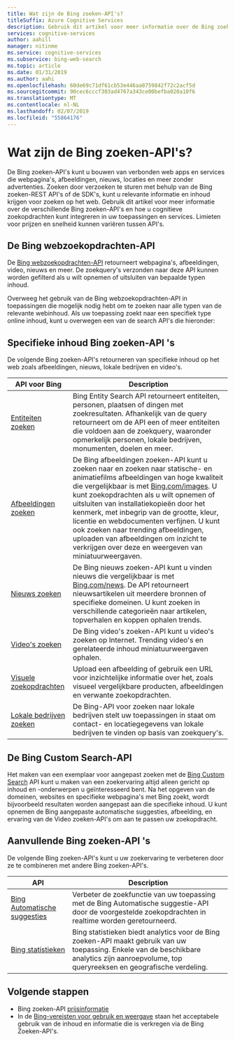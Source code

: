 ```yaml
---
title: Wat zijn de Bing zoeken-API's?
titleSuffix: Azure Cognitive Services
description: Gebruik dit artikel voor meer informatie over de Bing zoeken-API's, en hoe u cognitive zoekacties in uw apps en services op internet kunt inschakelen.
services: cognitive-services
author: aahill
manager: nitinme
ms.service: cognitive-services
ms.subservice: bing-web-search
ms.topic: article
ms.date: 01/31/2019
ms.author: aahi
ms.openlocfilehash: 60de69c71df61cb53e446aa8759842f72c2acf5d
ms.sourcegitcommit: 90cec6cccf303ad4767a343ce00befba020a10f6
ms.translationtype: MT
ms.contentlocale: nl-NL
ms.lasthandoff: 02/07/2019
ms.locfileid: "55864176"
---
```

# <a name="what-are-the-bing-search-apis"></a>Wat zijn de Bing zoeken-API's?

De Bing zoeken-API's kunt u bouwen van verbonden web apps en services die webpagina's, afbeeldingen, nieuws, locaties en meer zonder advertenties. Zoeken door verzoeken te sturen met behulp van de Bing zoeken-REST API's of de SDK's, kunt u relevante informatie en inhoud krijgen voor zoeken op het web. Gebruik dit artikel voor meer informatie over de verschillende Bing zoeken-API's en hoe u cognitieve zoekopdrachten kunt integreren in uw toepassingen en services. Limieten voor prijzen en snelheid kunnen variëren tussen API's.

## <a name="the-bing-web-search-api"></a>De Bing webzoekopdrachten-API

De [Bing webzoekopdrachten-API](../Bing-Web-Search/index.yml) retourneert webpagina's, afbeeldingen, video, nieuws en meer. De zoekquery's verzonden naar deze API kunnen worden gefilterd als u wilt opnemen of uitsluiten van bepaalde typen inhoud.

Overweeg het gebruik van de Bing webzoekopdrachten-API in toepassingen die mogelijk nodig hebt om te zoeken naar alle typen van de relevante webinhoud. Als uw toepassing zoekt naar een specifiek type online inhoud, kunt u overwegen een van de search API's die hieronder: 

## <a name="content-specific-bing-search-apis"></a>Specifieke inhoud Bing zoeken-API 's

De volgende Bing zoeken-API's retourneren van specifieke inhoud op het web zoals afbeeldingen, nieuws, lokale bedrijven en video's.

| API voor Bing | Description |
| -- | -- | 
| [Entiteiten zoeken](../Bing-Entities-Search/index.yml) | Bing Entity Search API retourneert entiteiten, personen, plaatsen of dingen met zoekresultaten. Afhankelijk van de query retourneert om de API een of meer entiteiten die voldoen aan de zoekquery, waaronder opmerkelijk personen, lokale bedrijven, monumenten, doelen en meer. |
| [Afbeeldingen zoeken](../Bing-Image-Search/index.yml) | De Bing afbeeldingen zoeken-API kunt u zoeken naar en zoeken naar statische- en animatiefilms afbeeldingen van hoge kwaliteit die vergelijkbaar is met [Bing.com/images](https://www.Bing.com/images). U kunt zoekopdrachten als u wilt opnemen of uitsluiten van installatiekopieën door het kenmerk, met inbegrip van de grootte, kleur, licentie en webdocumenten verfijnen. U kunt ook zoeken naar trending afbeeldingen, uploaden van afbeeldingen om inzicht te verkrijgen over deze en weergeven van miniatuurweergaven. |
| [Nieuws zoeken](../Bing-News-Search/index.yml) | De Bing nieuws zoeken-API kunt u vinden nieuws die vergelijkbaar is met [Bing.com/news](https://www.Bing.com/news). De API retourneert nieuwsartikelen uit meerdere bronnen of specifieke domeinen. U kunt zoeken in verschillende categorieën naar artikelen, topverhalen en koppen ophalen trends.
| [Video's zoeken](../Bing-Video-Search/index.yml) | De Bing video's zoeken-API kunt u video's zoeken op Internet. Trending video's en gerelateerde inhoud miniatuurweergaven ophalen. |
| [Visuele zoekopdrachten](../Bing-visual-search/index.yml) | Upload een afbeelding of gebruik een URL voor inzichtelijke informatie over het, zoals visueel vergelijkbare producten, afbeeldingen en verwante zoekopdrachten. |
 [Lokale bedrijven zoeken](../bing-local-business-search/index.yml) | De Bing-API voor zoeken naar lokale bedrijven stelt uw toepassingen in staat om contact- en locatiegegevens van lokale bedrijven te vinden op basis van zoekquery's. |

## <a name="the-bing-custom-search-api"></a>De Bing Custom Search-API

Het maken van een exemplaar voor aangepast zoeken met de [Bing Custom Search](../Bing-Custom-Search/index.yml) API kunt u maken van een zoekervaring altijd alleen gericht op inhoud en -onderwerpen u geïnteresseerd bent. Na het opgeven van de domeinen, websites en specifieke webpagina's met Bing zoekt, wordt bijvoorbeeld resultaten worden aangepast aan die specifieke inhoud. U kunt opnemen de Bing aangepaste automatische suggesties, afbeelding, en ervaring van de Video zoeken-API's om aan te passen uw zoekopdracht.  

## <a name="additional-bing-search-apis"></a>Aanvullende Bing zoeken-API 's

De volgende Bing zoeken-API's kunt u uw zoekervaring te verbeteren door ze te combineren met andere Bing zoeken-API's.

| API | Description |
| -- | -- | 
| [Bing Automatische suggesties](../Bing-Autosuggest/index.yml) | Verbeter de zoekfunctie van uw toepassing met de Bing Automatische suggestie-API door de voorgestelde zoekopdrachten in realtime worden geretourneerd.  |
| [Bing statistieken](bing-web-stats.md) | Bing statistieken biedt analytics voor de Bing zoeken-API maakt gebruik van uw toepassing. Enkele van de beschikbare analytics zijn aanroepvolume, top queryreeksen en geografische verdeling. |

## <a name="next-steps"></a>Volgende stappen

* Bing zoeken-API [prijsinformatie](https://azure.microsoft.com/pricing/details/cognitive-services/search-api/)
* In de [Bing-vereisten voor gebruik en weergave](./use-display-requirements.md) staan het acceptabele gebruik van de inhoud en informatie die is verkregen via de Bing Zoeken-API's.

